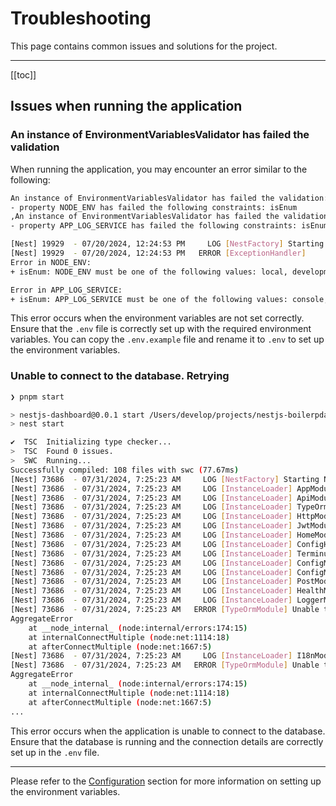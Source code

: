 # Troubleshooting

This page contains common issues and solutions for the project.

---

[[toc]]

## Issues when running the application

### An instance of EnvironmentVariablesValidator has failed the validation

When running the application, you may encounter an error similar to the following:

```bash
An instance of EnvironmentVariablesValidator has failed the validation:
- property NODE_ENV has failed the following constraints: isEnum
,An instance of EnvironmentVariablesValidator has failed the validation:
- property APP_LOG_SERVICE has failed the following constraints: isEnum

[Nest] 19929  - 07/20/2024, 12:24:53 PM     LOG [NestFactory] Starting Nest application...
[Nest] 19929  - 07/20/2024, 12:24:53 PM   ERROR [ExceptionHandler]
Error in NODE_ENV:
+ isEnum: NODE_ENV must be one of the following values: local, development, staging, production, test

Error in APP_LOG_SERVICE:
+ isEnum: APP_LOG_SERVICE must be one of the following values: console, google_logging, aws_cloudwatch
```

This error occurs when the environment variables are not set correctly. Ensure that the `.env` file is correctly set up with the required environment variables. You can copy the `.env.example` file and rename it to `.env` to set up the environment variables.

### Unable to connect to the database. Retrying

```bash
❯ pnpm start

> nestjs-dashboard@0.0.1 start /Users/develop/projects/nestjs-boilerpdashboardlate
> nest start

✔  TSC  Initializing type checker...
>  TSC  Found 0 issues.
>  SWC  Running...
Successfully compiled: 108 files with swc (77.67ms)
[Nest] 73686  - 07/31/2024, 7:25:23 AM     LOG [NestFactory] Starting Nest application...
[Nest] 73686  - 07/31/2024, 7:25:23 AM     LOG [InstanceLoader] AppModule dependencies initialized +2ms
[Nest] 73686  - 07/31/2024, 7:25:23 AM     LOG [InstanceLoader] ApiModule dependencies initialized +0ms
[Nest] 73686  - 07/31/2024, 7:25:23 AM     LOG [InstanceLoader] TypeOrmModule dependencies initialized +0ms
[Nest] 73686  - 07/31/2024, 7:25:23 AM     LOG [InstanceLoader] HttpModule dependencies initialized +0ms
[Nest] 73686  - 07/31/2024, 7:25:23 AM     LOG [InstanceLoader] JwtModule dependencies initialized +0ms
[Nest] 73686  - 07/31/2024, 7:25:23 AM     LOG [InstanceLoader] HomeModule dependencies initialized +0ms
[Nest] 73686  - 07/31/2024, 7:25:23 AM     LOG [InstanceLoader] ConfigHostModule dependencies initialized +0ms
[Nest] 73686  - 07/31/2024, 7:25:23 AM     LOG [InstanceLoader] TerminusModule dependencies initialized +0ms
[Nest] 73686  - 07/31/2024, 7:25:23 AM     LOG [InstanceLoader] ConfigModule dependencies initialized +0ms
[Nest] 73686  - 07/31/2024, 7:25:23 AM     LOG [InstanceLoader] ConfigModule dependencies initialized +0ms
[Nest] 73686  - 07/31/2024, 7:25:23 AM     LOG [InstanceLoader] PostModule dependencies initialized +0ms
[Nest] 73686  - 07/31/2024, 7:25:23 AM     LOG [InstanceLoader] HealthModule dependencies initialized +0ms
[Nest] 73686  - 07/31/2024, 7:25:23 AM     LOG [InstanceLoader] LoggerModule dependencies initialized +1ms
[Nest] 73686  - 07/31/2024, 7:25:23 AM   ERROR [TypeOrmModule] Unable to connect to the database. Retrying (1)...
AggregateError
    at __node_internal_ (node:internal/errors:174:15)
    at internalConnectMultiple (node:net:1114:18)
    at afterConnectMultiple (node:net:1667:5)
[Nest] 73686  - 07/31/2024, 7:25:23 AM     LOG [InstanceLoader] I18nModule dependencies initialized +0ms
[Nest] 73686  - 07/31/2024, 7:25:23 AM   ERROR [TypeOrmModule] Unable to connect to the database. Retrying (2)...
AggregateError
    at __node_internal_ (node:internal/errors:174:15)
    at internalConnectMultiple (node:net:1114:18)
    at afterConnectMultiple (node:net:1667:5)
...
```

This error occurs when the application is unable to connect to the database. Ensure that the database is running and the connection details are correctly set up in the `.env` file.

---

Please refer to the [Configuration](./development.md#configuration) section for more information on setting up the environment variables.
